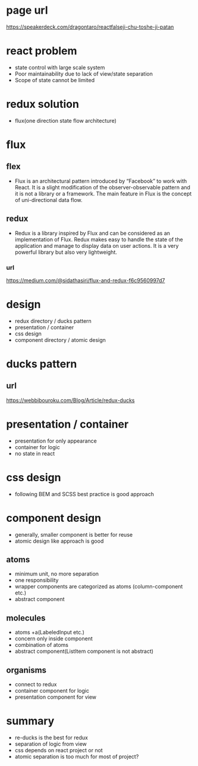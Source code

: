# page url

https://speakerdeck.com/dragontaro/reactfalseji-chu-toshe-ji-patan

# react problem

- state control with large scale system
- Poor maintainability due to lack of view/state separation
- Scope of state cannot be limited

# redux solution

- flux(one direction state flow architecture)

# flux

## flex

- Flux is an architectural pattern introduced by “Facebook” to work with React. It is a slight modification of the observer-observable pattern and it is not a library or a framework. The main feature in Flux is the concept of uni-directional data flow.

## redux

- Redux is a library inspired by Flux and can be considered as an implementation of Flux. Redux makes easy to handle the state of the application and manage to display data on user actions. It is a very powerful library but also very lightweight.

### url

https://medium.com/@sidathasiri/flux-and-redux-f6c9560997d7

# design

- redux directory / ducks pattern
- presentation / container
- css design
- component directory / atomic design

# ducks pattern

## url

https://webbibouroku.com/Blog/Article/redux-ducks

# presentation / container

- presentation for only appearance
- container for logic
- no state in react

# css design

- following BEM and SCSS best practice is good approach

# component design

- generally, smaller component is better for reuse
- atomic design like approach is good

## atoms

- minimum unit, no more separation
- one responsibility
- wrapper components are categorized as atoms (column-component etc.)
- abstract component

## molecules

- atoms +a(LabeledInput etc.)
- concern only inside component
- combination of atoms
- abstract component(ListItem component is not abstract)

## organisms

- connect to redux
- container component for logic
- presentation component for view

# summary

- re-ducks is the best for redux
- separation of logic from view
- css depends on react project or not
- atomic separation is too much for most of project?
